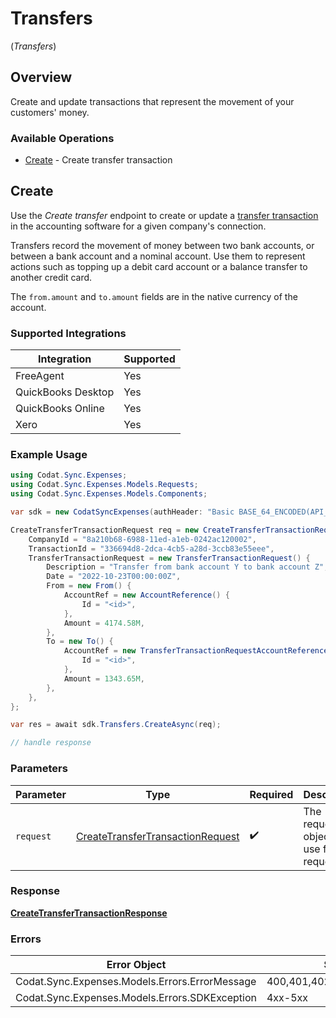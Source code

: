 # Transfers
(*Transfers*)

## Overview

Create and update transactions that represent the movement of your customers' money.

### Available Operations

* [Create](#create) - Create transfer transaction

## Create

Use the *Create transfer* endpoint to create or update a [transfer transaction](https://docs.codat.io/sync-for-expenses-api#/schemas/TransferTransactionRequest) in the accounting software for a given company's connection. 

Transfers record the movement of money between two bank accounts, or between a bank account and a nominal account. Use them to represent actions such as topping up a debit card account or a balance transfer to another credit card.

The `from.amount` and `to.amount` fields are in the native currency of the account.

### Supported Integrations
| Integration           | Supported |
|-----------------------|-----------|
| FreeAgent             | Yes       |
| QuickBooks Desktop    | Yes       |
| QuickBooks Online     | Yes       |
| Xero                  | Yes       |

### Example Usage

```csharp
using Codat.Sync.Expenses;
using Codat.Sync.Expenses.Models.Requests;
using Codat.Sync.Expenses.Models.Components;

var sdk = new CodatSyncExpenses(authHeader: "Basic BASE_64_ENCODED(API_KEY)");

CreateTransferTransactionRequest req = new CreateTransferTransactionRequest() {
    CompanyId = "8a210b68-6988-11ed-a1eb-0242ac120002",
    TransactionId = "336694d8-2dca-4cb5-a28d-3ccb83e55eee",
    TransferTransactionRequest = new TransferTransactionRequest() {
        Description = "Transfer from bank account Y to bank account Z",
        Date = "2022-10-23T00:00:00Z",
        From = new From() {
            AccountRef = new AccountReference() {
                Id = "<id>",
            },
            Amount = 4174.58M,
        },
        To = new To() {
            AccountRef = new TransferTransactionRequestAccountReference() {
                Id = "<id>",
            },
            Amount = 1343.65M,
        },
    },
};

var res = await sdk.Transfers.CreateAsync(req);

// handle response
```

### Parameters

| Parameter                                                                                     | Type                                                                                          | Required                                                                                      | Description                                                                                   |
| --------------------------------------------------------------------------------------------- | --------------------------------------------------------------------------------------------- | --------------------------------------------------------------------------------------------- | --------------------------------------------------------------------------------------------- |
| `request`                                                                                     | [CreateTransferTransactionRequest](../../Models/Requests/CreateTransferTransactionRequest.md) | :heavy_check_mark:                                                                            | The request object to use for the request.                                                    |

### Response

**[CreateTransferTransactionResponse](../../Models/Requests/CreateTransferTransactionResponse.md)**

### Errors

| Error Object                                   | Status Code                                    | Content Type                                   |
| ---------------------------------------------- | ---------------------------------------------- | ---------------------------------------------- |
| Codat.Sync.Expenses.Models.Errors.ErrorMessage | 400,401,402,403,404,429,500,503                | application/json                               |
| Codat.Sync.Expenses.Models.Errors.SDKException | 4xx-5xx                                        | */*                                            |
